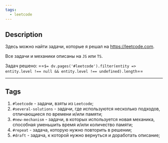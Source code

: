 ```yaml
---
tags:
  - leetcode
---
```

## Description

Здесь можно найти задачи, которые я решал на https://leetcode.com.

Все задачи и механики описаны на `JS` или `TS`.

Задач решено: ==`$= dv.pages('#leetcode').filter(entity => entity.level !== null && entity.level !== undefined).length`==

---
## Tags

1. `#leetcode` - задачи, взяты из `Leetcode`;
2. `#several-solutions` - задачи, где используются несколько подходов, отличающиеся по времени и/или памяти;
3. `#new-mechanism` - задачи, в которых используется новая механика, способная уменьшить время и/или количество памяти;
4. `#repeat` - задача, которую нужно повторить в решении;
5. `#draft` - задача, к которой нужно вернуться и доработать описание;